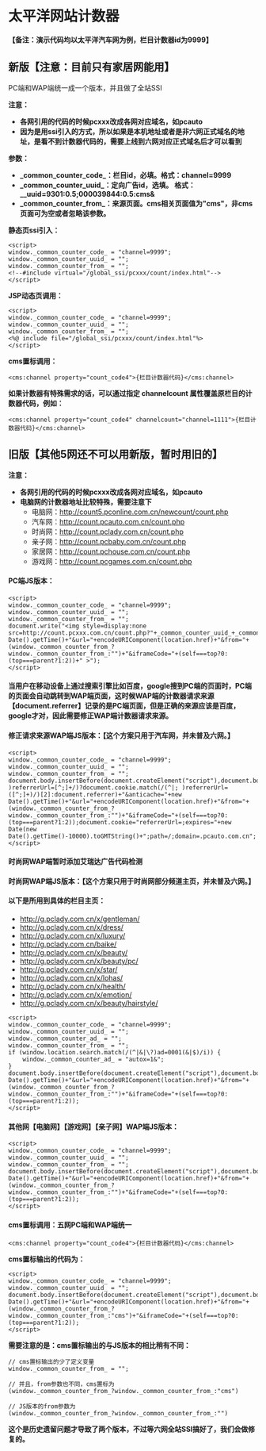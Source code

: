 # 太平洋网站计数器
**【备注：演示代码均以太平洋汽车网为例，栏目计数器id为9999】**

## 新版【注意：目前只有家居网能用】
PC端和WAP端统一成一个版本，并且做了全站SSI

**注意：**
+ **各网引用的代码的时候pcxxx改成各网对应域名，如pcauto**
+ **因为是用ssi引入的方式，所以如果是本机地址或者是非六网正式域名的地址，是看不到计数器代码的，需要上线到六网对应正式域名后才可以看到**





**参数：**
+ **\_common\_counter\_code\_：栏目id，必填。格式：channel=9999**
+ **\_common\_counter\_uuid\_：定向广告id，选填。 格式：__uuid=9301:0.5;000039844:0.5:cms&**
+ **\_common\_counter\_from\_：来源页面。cms相关页面值为"cms"，非cms页面可为空或者忽略该参数。**

**静态页ssi引入：**
```
<script>
window._common_counter_code_ = "channel=9999";
window._common_counter_uuid_ = "";
window._common_counter_from_ = "";
<!--#include virtual="/global_ssi/pcxxx/count/index.html"-->
</script>
```

**JSP动态页调用：**
```
<script>
window._common_counter_code_ = "channel=9999";
window._common_counter_uuid_ = "";
window._common_counter_from_ = "";
<%@ include file="/global_ssi/pcxxx/count/index.html"%>
</script>
```


**cms置标调用：**
```
<cms:channel property="count_code4">{栏目计数器代码}</cms:channel>
```



**如果计数器有特殊需求的话，可以通过指定 channelcount 属性覆盖原栏目的计数器代码，例如：**
```
<cms:channel property="count_code4" channelcount="channel=1111">{栏目计数器代码}</cms:channel>
```





## 旧版【其他5网还不可以用新版，暂时用旧的】

**注意：**
+ **各网引用的代码的时候pcxxx改成各网对应域名，如pcauto**
+ **电脑网的计数器地址比较特殊，需要注意下**
    + 电脑网：http://count5.pconline.com.cn/newcount/count.php
    + 汽车网：http://count.pcauto.com.cn/count.php
    + 时尚网：http://count.pclady.com.cn/count.php
    + 亲子网：http://count.pcbaby.com.cn/count.php
    + 家居网：http://count.pchouse.com.cn/count.php
    + 游戏网：http://count.pcgames.com.cn/count.php

#### PC端JS版本：
```
<script>
window._common_counter_code_ = "channel=9999";
window._common_counter_uuid_ = "";
window._common_counter_from_ = "";
document.write("<img style=display:none src=http://count.pcxxx.com.cn/count.php?"+_common_counter_uuid_+_common_counter_code_+"&screen="+screen.width+"*"+screen.height+"&refer="+encodeURIComponent(document.referrer)+"&anticache="+new Date().getTime()+"&url="+encodeURIComponent(location.href)+"&from="+(window._common_counter_from_?window._common_counter_from_:"")+"&iframeCode="+(self===top?0:(top===parent?1:2))+" >");
</script>
```





#### 当用户在移动设备上通过搜索引擎比如百度，google搜到PC端的页面时，PC端的页面会自动跳转到WAP端页面，这时候WAP端的计数器请求来源【document.referrer】记录的是PC端页面，但是正确的来源应该是百度，google才对，因此需要修正WAP端计数器请求来源。
#### 修正请求来源WAP端JS版本：【这个方案只用于汽车网，并未普及六网。】
```
<script>
window._common_counter_code_ = "channel=9999";
window._common_counter_uuid_ = "";
window._common_counter_from_ = "";
document.body.insertBefore(document.createElement("script"),document.body.firstChild).src="http://count.pcauto.com.cn/count.php?"+_common_counter_uuid_+_common_counter_code_+"&screen="+screen.width+"*"+screen.height+"&refer="+encodeURIComponent(!!document.cookie.match(/(^|; )referrerUrl=[^;]+/)?document.cookie.match(/(^|; )referrerUrl=([^;]+)/)[2]:document.referrer)+"&anticache="+new Date().getTime()+"&url="+encodeURIComponent(location.href)+"&from="+(window._common_counter_from_?window._common_counter_from_:"")+"&iframeCode="+(self===top?0:(top===parent?1:2));document.cookie="referrerUrl=;expires="+new Date(new Date().getTime()-10000).toGMTString()+";path=/;domain=.pcauto.com.cn";
</script>
```





#### 时尚网WAP端暂时添加艾瑞达广告代码检测
#### 时尚网WAP端JS版本：【这个方案只用于时尚网部分频道主页，并未普及六网。】

#### 以下是所用到具体的栏目主页：
+ http://g.pclady.com.cn/x/gentleman/
+ http://g.pclady.com.cn/x/dress/
+ http://g.pclady.com.cn/x/luxury/
+ http://g.pclady.com.cn/baike/
+ http://g.pclady.com.cn/x/beauty/
+ http://g.pclady.com.cn/x/beauty/pc/
+ http://g.pclady.com.cn/x/star/
+ http://g.pclady.com.cn/x/lohas/
+ http://g.pclady.com.cn/x/health/
+ http://g.pclady.com.cn/x/emotion/
+ http://g.pclady.com.cn/x/beauty/hairstyle/


```
<script>
window._common_counter_code_ = "channel=9999";
window._common_counter_uuid_ = "";
window._common_counter_ad_ = "";
window._common_counter_from_ = "";
if (window.location.search.match(/(^|&|\?)ad=0001(&|$)/i)) {
	window._common_counter_ad_ = "autox=1&";
}
document.body.insertBefore(document.createElement("script"),document.body.firstChild).src="http://count.pclady.com.cn/count.php?"+_common_counter_ad_+_common_counter_uuid_+_common_counter_code_+"&screen="+screen.width+"*"+screen.height+"&refer="+encodeURIComponent(document.referrer)+"&anticache="+new Date().getTime()+"&url="+encodeURIComponent(location.href)+"&from="+(window._common_counter_from_?window._common_counter_from_:"")+"&iframeCode="+(self===top?0:(top===parent?1:2));
</script>
```

#### 其他网【电脑网】【游戏网】【亲子网】WAP端JS版本：
```
<script>
window._common_counter_code_ = "channel=9999";
window._common_counter_uuid_ = "";
window._common_counter_from_ = "";
document.body.insertBefore(document.createElement("script"),document.body.firstChild).src="http://count.pcxxx.com.cn/count.php?"+_common_counter_uuid_+_common_counter_code_+"&screen="+screen.width+"*"+screen.height+"&refer="+encodeURIComponent(document.referrer)+"&anticache="+new Date().getTime()+"&url="+encodeURIComponent(location.href)+"&from="+(window._common_counter_from_?window._common_counter_from_:"")+"&iframeCode="+(self===top?0:(top===parent?1:2));
</script>
```






#### cms置标调用：五网PC端和WAP端统一
```
<cms:channel property="count_code4">{栏目计数器代码}</cms:channel>
```
**cms置标输出的代码为：**
```
<script>
window._common_counter_code_ = "channel=9999";
window._common_counter_uuid_ = "";
document.body.insertBefore(document.createElement("script"),document.body.firstChild).src="http://count.pcxxx.com.cn/count.php?"+_common_counter_uuid_+_common_counter_code_+"&screen="+screen.width+"*"+screen.height+"&refer="+encodeURIComponent(document.referrer)+"&anticache="+new Date().getTime()+"&url="+encodeURIComponent(location.href)+"&from="+(window._common_counter_from_?window._common_counter_from_:"cms")+"&iframeCode="+(self===top?0:(top===parent?1:2));
</script>
```
**需要注意的是：cms置标输出的与JS版本的相比稍有不同：**
```
// cms置标输出的少了定义变量
window._common_counter_from_ = "";

// 并且，from参数也不同，cms置标为
(window._common_counter_from_?window._common_counter_from_:"cms")

// JS版本的from参数为
(window._common_counter_from_?window._common_counter_from_:"")
```
**这个是历史遗留问题才导致了两个版本，不过等六网全站SSI搞好了，我们会做修复的。**